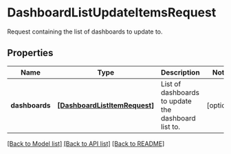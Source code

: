 # DashboardListUpdateItemsRequest

Request containing the list of dashboards to update to.

## Properties
Name | Type | Description | Notes
------------ | ------------- | ------------- | -------------
**dashboards** | [**[DashboardListItemRequest]**](DashboardListItemRequest.md) | List of dashboards to update the dashboard list to. | [optional] 

[[Back to Model list]](README.md#documentation-for-models) [[Back to API list]](README.md#documentation-for-api-endpoints) [[Back to README]](README.md)


